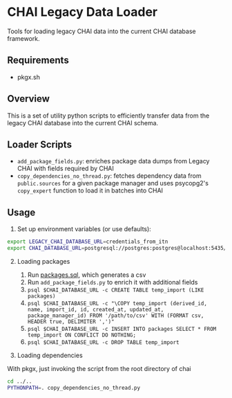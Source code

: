 # CHAI Legacy Data Loader

Tools for loading legacy CHAI data into the current CHAI database framework.

## Requirements

- pkgx.sh

## Overview

This is a set of utility python scripts to efficiently transfer data from the legacy CHAI
database into the current CHAI schema.

## Loader Scripts

- `add_package_fields.py`: enriches package data dumps from Legacy CHAI with fields
  required by CHAI
- `copy_dependencies_no_thread.py`: fetches dependency data from `public.sources` for a
  given package manager and uses psycopg2's `copy_expert` function to load it in
  batches into CHAI

## Usage

1. Set up environment variables (or use defaults):

```bash
export LEGACY_CHAI_DATABASE_URL=credentials_from_itn
export CHAI_DATABASE_URL=postgresql://postgres:postgres@localhost:5435/chai
```

2. Loading packages

   1. Run [packages.sql](sql/packages.sql), which generates a csv
   1. Run `add_package_fields.py` to enrich it with additional fields
   1. `psql $CHAI_DATABASE_URL -c CREATE TABLE temp_import (LIKE packages)`
   1. `psql $CHAI_DATABASE_URL -c "\COPY temp_import (derived_id, name, import_id, id, created_at, updated_at, package_manager_id) FROM '/path/to/csv' WITH (FORMAT csv, HEADER true, DELIMITER ',')"`
   1. `psql $CHAI_DATABASE_URL -c INSERT INTO packages SELECT * FROM temp_import ON CONFLICT DO NOTHING;`
   1. `psql $CHAI_DATABASE_URL -c DROP TABLE temp_import`

3. Loading dependencies

With pkgx, just invoking the script from the root directory of chai

```bash
cd ../..
PYTHONPATH=. copy_dependencies_no_thread.py
```
